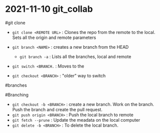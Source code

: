 # 2021-11-10 git_collab

#git clone

- `git clone <REMOTE URL>` : Clones the repo from the remote to the local. Sets all the origin and remote parameters

- `git branch <NAME>` : creates a new branch <NAME> from the HEAD
	- `git branch -a` : Lists all the branches, local and remote
- `git switch <BRANCH.` : Moves to the <BRANCH>
- `git checkout <BRANCH>` : "older" way to switch

#branches

#Branching
- `git checkout -b <BRANCH>` : create a new branch. Work on the branch. Push the branch and create the pull request.
- `git push origin <BRANCH>` : Push the local branch to remote
- `git fetch --prune` : Update the meadata on the local computer
- `git delete -b <BRANCH>` : To delete the local branch.
